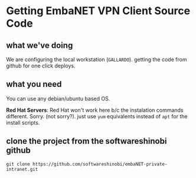 # Getting EmbaNET VPN Client Source Code

## what we've doing

We are configuring the local workstation (`GALLARDO`). getting the code from github for one click deploys.

## what you need

You can use any debian/ubuntu based OS.

**Red Hat Servers**: Red Hat won't work here b/c the instalation commands different. Sorry. (not sorry?). just use `yum` equivalents instead of `apt`  for the install scripts.

## clone the project from the softwareshinobi github

```
git clone https://github.com/softwareshinobi/embaNET-private-intranet.git
```

